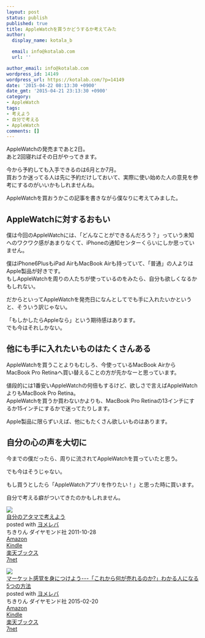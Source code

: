 ```yaml
---
layout: post
status: publish
published: true
title: AppleWatchを買うかどうするか考えてみた
author:
  display_name: kotala_b

  email: info@kotalab.com
  url: ''

author_email: info@kotalab.com
wordpress_id: 14149
wordpress_url: https://kotalab.com/?p=14149
date: '2015-04-22 08:13:30 +0900'
date_gmt: '2015-04-21 23:13:30 +0900'
category:
- AppleWatch
tags:
- 考えよう
- 自分で考える
- AppleWatch
comments: []
---
```

<p>AppleWatchの発売まであと2日。<br />
あと2回寝ればその日がやってきます。</p>
<p>今から予約しても入手できるのは6月とか7月。<br />
買おうか迷ってる人は先に予約だけしておいて、実際に使い始めた人の意見を参考にするのがいいかもしれませんね。</p>
<p>AppleWatchを買おうかこの記事を書きながら僕なりに考えてみました。<br />
</p>
<!--more-->
<h2>AppleWatchに対するおもい</h2>
<p>僕は今回のAppleWatchには、「どんなことができるんだろう？」っていう未知へのワクワク感があまりなくて、iPhoneの通知センターくらいにしか思っていません。</p>
<p>僕はiPhone6PlusもiPad AirもMacBook Airも持っていて、「普通」の人よりはApple製品が好きです。<br />
もしAppleWatchを周りの人たちが使っているのをみたら、自分も欲しくなるかもしれない。</p>
<p>だからといってAppleWatchを発売日になんとしてでも手に入れたいかというと、そういう訳じゃない。</p>
<p>「もしかしたらAppleなら」という期待感はあります。<br />
でも今はそれしかない。</p>
<h2>他にも手に入れたいものはたくさんある</h2>
<p>AppleWatchを買うことよりもむしろ、今使っているMacBook AirからMacBook Pro Retinaへ買い替えることの方が先かなーと思っています。</p>
<p>値段的には1番安いAppleWatchの何倍もするけど、欲しさで言えばAppleWatchよりもMacBook Pro Retina。<br />
AppleWatchを買うか買わないかよりも、MacBook Pro Retinaの13インチにするか15インチにするかで迷ってたりします。</p>
<p>Apple製品に限らずいえば、他にもたくさん欲しいものはあります。</p>
<h2>自分の心の声を大切に</h2>
<p>今までの僕だったら、周りに流されてAppleWatchを買っていたと思う。</p>
<p>でも今はそうじゃない。</p>
<p>もし買うとしたら「AppleWatchアプリを作りたい！」と思った時に買います。</p>
<p>自分で考える癖がついてきたのかもしれません。</p>
<div class="booklink-box">
<div class="booklink-image"><a href="https://www.amazon.co.jp/exec/obidos/asin/4478017034/same-22/" rel="nofollow" target="_blank"><img src="https://images-fe.ssl-images-amazon.com/images/I/51-9XYcXd8L._SL160_.jpg" style="border: none;" /></a></div>
<div class="booklink-info">
<div class="booklink-name"><a href="https://www.amazon.co.jp/exec/obidos/asin/4478017034/same-22/" rel="nofollow" target="_blank">自分のアタマで考えよう</a>
<div class="booklink-powered-date">posted with <a href="https://yomereba.com" rel="nofollow" target="_blank">ヨメレバ</a></div>
</div>
<div class="booklink-detail">ちきりん ダイヤモンド社 2011-10-28    </div>
<div class="booklink-link2">
<div class="shoplinkamazon"><a href="https://www.amazon.co.jp/exec/obidos/asin/4478017034/same-22/" rel="nofollow" target="_blank">Amazon</a></div>
<div class="shoplinkkindle"><a href="https://www.amazon.co.jp/exec/obidos/ASIN/B0081WMC6O/same-22/" rel="nofollow" target="_blank">Kindle</a></div>
<div class="shoplinkrakuten"><a href="http://c.af.moshimo.com/af/c/click?a_id=374939&p_id=56&pc_id=56&pl_id=637&s_v=b5Rz2P0601xu&url=http%3A%2F%2Fbooks.rakuten.co.jp%2Frb%2F11369129%2F" rel="nofollow" target="_blank">楽天ブックス</a><img src="http://i.af.moshimo.com/af/i/impression?a_id=374939&p_id=56&pc_id=56&pl_id=637" width="1" height="1" style="border:none;"></div>
<div class="shoplinkseven"><a href="https://ck.jp.ap.valuecommerce.com/servlet/referral?sid=2967684&pid=881104827&vc_url=http%3A%2F%2Fwww.7netshopping.jp%2Fbooks%2Fsearch_result%2F%3Fctgy%3Dbooks%26code%3D4478017034" target="_blank">7net</a><img src="http://atq.ad.valuecommerce.com/servlet/atq/gifbanner?sid=2967684&pid=881104827" height="1" width="1" border="0"></div>
</p></div>
</div>
<div class="booklink-footer"></div>
</div>
<div class="booklink-box">
<div class="booklink-image"><a href="https://www.amazon.co.jp/exec/obidos/asin/4478064784/same-22/" rel="nofollow" target="_blank"><img src="https://images-fe.ssl-images-amazon.com/images/I/51GLVSqdPLL._SL160_.jpg" style="border: none;" /></a></div>
<div class="booklink-info">
<div class="booklink-name"><a href="https://www.amazon.co.jp/exec/obidos/asin/4478064784/same-22/" rel="nofollow" target="_blank">マーケット感覚を身につけよう---「これから何が売れるのか?」わかる人になる5つの方法</a>
<div class="booklink-powered-date">posted with <a href="https://yomereba.com" rel="nofollow" target="_blank">ヨメレバ</a></div>
</div>
<div class="booklink-detail">ちきりん ダイヤモンド社 2015-02-20    </div>
<div class="booklink-link2">
<div class="shoplinkamazon"><a href="https://www.amazon.co.jp/exec/obidos/asin/4478064784/same-22/" rel="nofollow" target="_blank">Amazon</a></div>
<div class="shoplinkkindle"><a href="https://www.amazon.co.jp/exec/obidos/ASIN/B00TPC8JXE/same-22/" rel="nofollow" target="_blank">Kindle</a></div>
<div class="shoplinkrakuten"><a href="http://c.af.moshimo.com/af/c/click?a_id=374939&p_id=56&pc_id=56&pl_id=637&s_v=b5Rz2P0601xu&url=http%3A%2F%2Fbooks.rakuten.co.jp%2Frb%2F13092091%2F" rel="nofollow" target="_blank">楽天ブックス</a><img src="http://i.af.moshimo.com/af/i/impression?a_id=374939&p_id=56&pc_id=56&pl_id=637" width="1" height="1" style="border:none;"></div>
<div class="shoplinkseven"><a href="https://ck.jp.ap.valuecommerce.com/servlet/referral?sid=2967684&pid=881104827&vc_url=http%3A%2F%2Fwww.7netshopping.jp%2Fbooks%2Fsearch_result%2F%3Fctgy%3Dbooks%26code%3D4478064784" target="_blank">7net</a><img src="http://atq.ad.valuecommerce.com/servlet/atq/gifbanner?sid=2967684&pid=881104827" height="1" width="1" border="0"></div>
</p></div>
</div>
<div class="booklink-footer"></div>
</div>

